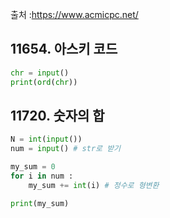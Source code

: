 출처 :https://www.acmicpc.net/



## 11654. 아스키 코드
```python
chr = input()
print(ord(chr))
```





## 11720. 숫자의 합

```python
N = int(input())
num = input() # str로 받기

my_sum = 0
for i in num :
    my_sum += int(i) # 정수로 형변환

print(my_sum)
```

